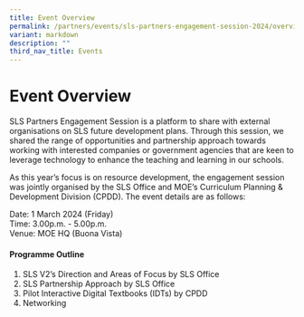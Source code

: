 ```yaml
---
title: Event Overview
permalink: /partners/events/sls-partners-engagement-session-2024/overview/
variant: markdown
description: ""
third_nav_title: Events
---
```

<h1>Event Overview</h1>
<p>
	SLS Partners Engagement Session is a platform to share with external organisations on SLS future   development plans. Through this session, we shared the range of opportunities and partnership approach towards working with interested companies or government agencies that are keen to leverage technology to enhance the teaching and learning in our schools.
</p>
<p>
	As this year’s focus is on resource development, the engagement session was jointly organised by the SLS Office and MOE’s Curriculum Planning &amp; Development Division (CPDD). The event details are as follows: 
</p>
<p>
		</p><div>
			Date: 1 March 2024 (Friday)
		</div>
    <div> 
        Time: 3.00p.m. - 5.00p.m.
    </div>
    <div> 
        Venue: MOE HQ (Buona Vista)
    </div>
<p></p>
<h4>Programme Outline</h4>
<ol>
	<li>SLS V2’s Direction and Areas of Focus by SLS Office</li>
	<li>SLS Partnership Approach by SLS Office</li>
	<li>Pilot Interactive Digital Textbooks (IDTs) by CPDD</li>
	<li>Networking</li>
</ol>
